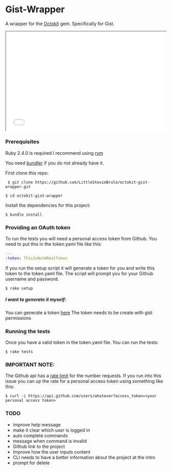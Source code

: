 
# Gist-Wrapper

A wrapper for the [Octokit](https://github.com/octokit/octokit.rb) gem. Specifically for Gist.

<div style="position: relative; padding-bottom: 56.25%; padding-top: 30px; height: 0; overflow: hidden;">
  <iframe src="//player.vimeo.com/video/146022717" style="position: absolute; top: 0; left: 0; width: 100%; height: 100%;" webkitallowfullscreen mozallowfullscreen allowfullscreen></iframe>
 </div>


### Prerequisites

Ruby 2.4.0 is required
I recommend using [rvm](https://rvm.io/rvm/install)


You need [bundler](http://bundler.io/) if you do not already have it.

First clone this repo:

```
 $ git clone https://github.com/LittleStevieBrule/octokit-gist-wrapper.git
```
```
$ cd octokit-gist-wrapper
```

Install the dependencies for this project:

```
$ bundle install
```

### Providing an OAuth token

To run the tests you will need a personal access token from Github. You need to put this in the token.yaml file like this:

```yaml
---
:token: ThisIsNotARealToken

```

If you run the setup script it will generate a token for you and write this token to the token.yaml file. The script will prompt you for your Github username and password.

```
$ rake setup
```

##### I want to generate it myself:
You can generate a token [here](https://github.com/settings/tokens)
The token needs to be create with gist permissions


### Running the tests

Once you have a valid token in the token.yaml file. You can run the tests:

```
$ rake tests

```

### IMPORTANT NOTE:
The Github api has a [rate limit](https://developer.github.com/v3/#rate-limiting) for the number requests. If you run into this issue you can up the rate for a personal access token using something like this:

```
$ curl -i https://api.github.com/users/whatever?access_token=<your personal access token>
```

### TODO

* improve help message
* make it clear which user is logged in
* auto complete commands
* message when command is invalid
* Github link to the project
* Improve how the user inputs content
* CLI needs to have a better information about the project at the intro
* prompt for delete
